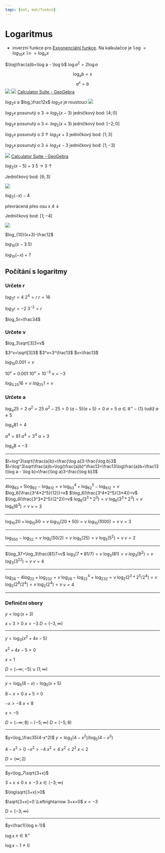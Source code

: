 ```yaml
---
tags: [mat, mat/funkce]
---
```

# Logaritmus
- inverzní funkce pro [Exponenciální funkce](Exponenciální%20funkce.md).
Na kalkulačce je <kbd>log</kbd> $= log_{10}x$
<kbd>ln</kbd> $= log_ex$

$\log\frac{a}b=\log a - \log b$
$\log a^2=2\log a$


$$
\log_ab=x
$$
$$
a^x=b
$$
![](Pasted%20image%2020221122130441.png)
![](Pasted%20image%2020221122130451.png)
[Calculator Suite - GeoGebra](https://www.geogebra.org/calculator/buu77xnz)

$log_2x$ a $log_\frac12x$
$log_2x$ je roustoucí
![](Pasted%20image%2020221122133140.png)

$log_2x$ posunutý o 3 →
$log_2(x-3)$
jedničkový bod: $[4;0]$

$log_2x$ posunutý o 3 ←
$log_2(x+3)$
jedničkový bod: $[-2;0]$

$log_2x$ posunutý o 3 $\uparrow$ 
$log_2x+3$
jedničkový bod: $[1;3]$

$log_2x$ posunutý o 3 $\downarrow$
$log_2x-3$
jedničkový bod: $[1;-3]$

![](Pasted%20image%2020221123111325.png)
[Calculator Suite - GeoGebra](https://www.geogebra.org/calculator/rvbswpyq)

$log_2(x-5)+3$
5 →
3 $\uparrow$

Jedničkový bod: $[6;3]$

![](Pasted%20image%2020221123113129.png)

$log_2(-x)-4$

převrácená přes osu x
4 $\downarrow$

Jedničkový bod: $[1;-4]$

![](Pasted%20image%2020221123113224.png)

$log_{10}(x+3)-\frac12$

$log_{10}(x-3.5)$

$log_{10}(-x)+7$


## Počítání s logaritmy

### Určete r
$log_2r=4$
$2^4=r$
$r=16$

$log_3r=-2$
$3^{-2}=r$

$log_5r=\frac34$


### Určete v

$log_3\sqrt[3]3=v$

$3^v=\sqrt[3]3$
$3^v=3^\frac13$
$v=\frac13$

$log_{10}0.001=v$

$10^v=0.001$
$10^v=10^{-3}$
$v=-3$

$log_{0.25}16=v$
$log_{25}1=v$

### Určete a

$log_a25=2$
$a^2=25$
$a^2-25=0$
$(a-5)(a+5)=0$
$a=5$
$a\in\mathbb{R}^+-\{1\}$ tudíž $a\not=5$

$log_a81=4$

$a^4=81$
$a^4=3^4$
$a=3$

$log_a8=-3$

---

$l=log^3\sqrt{\frac{a}b}=\frac{\log a}3-\frac{\log b}3$
$l=\log^3\sqrt\frac{a}b=\log(\frac{a}b)^\frac13=\frac13\log\frac{a}b=\frac13(\log a - \log b)=\frac{\log a}3-\frac{\log b}3$

---

$4\log_63+5\log_62-\log_612=v$
$\log_63^4+\log_62^5-\log_612=v$
$log_6(\frac{3^4*2^5}{12})=v$
$\log_6(\frac{3^4*2^5}{3*4})=v$
$\log_6(\frac{3^3*2^5}{2^2})=v$
$\log_6(3^3*2^3)=v$
$\log_6(3^3*2^3)=v$
$\log_6(6^3)=v$
$v=3$

---

$\log_{10}20+\log_{10}50=v$
$log_{10}(20*50)=v$
$log_{10}(1000)=v$
$v=3$

---

$\log_550-\log_52=v$
$\log_5(50/2)=v$
$\log_5(25)=v$
$\log_5(5^2)=v$
$v=2$

---

$\log_37+\log_3\frac{81}7=v$
$\log_3(7*81/7)=v$
$\log_3(81)=v$
$log_3(9^2)=v$
$log_3({3^2}^2)=v$
$v=4$

---

$\log_28-4\log_22+\log_232=v$
$\log_28-\log_22^4+\log_232=v$
$\log_2(2^3*2^5/2^4)=v$
$\log_2(2^8/2^4)=v$
$\log_2(2^4)=v$
$v=4$

---

### Definiční obory
$y=\log(x+3)$

$x+3>0$
$x>-3$
$D=(-3, \infty)$

---
$y=\log_3(x^2+4x-5)$

$x^2+4x-5>0$

$x>1$

$D=(-\infty;-5)\cup(1; \infty)$

---

$y=\log_5(8-x)-\log_5(x+5)$

$8-x>0$
$x+5>0$

$-x>-8$
$x<8$

$x>-5$

$D=(-\infty;8)\cap(-5;\infty)$
$D=(-5;8)$

---

$y=\log_\frac35(4-x^2)$
$y=\log_3(4-x^2)/\log_5(4-x^2)$

$4-x^2>0$
$-x^2>-4$
$x^2<4$
$x^2<2^2$
$x<2$

$D=(\infty;2)$

---

$y=\log_7\sqrt{3+x}$

$3+x\le0$
$x\le-3$
$x\in\langle-3;\infty)$

$\log\sqrt{3+x}>0$

$\sqrt{3+x}=0 \Leftrightarrow 3+x=0$ 
                       $x=-3$

$D=(-3;\infty)$

---

$y=\frac1{\log x-1}$

$\log x$
$x\in\mathbb{R}^+$

$\log x-1\ne0$
